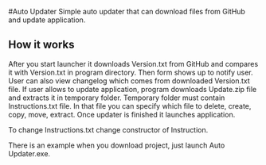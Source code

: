 #Auto Updater
Simple auto updater that can download files from GitHub and update application.

## How it works
After you start launcher it downloads Version.txt from GitHub and compares it with Version.txt in program directory.
Then form shows up to notify user. User can also view changelog which comes from downloaded Version.txt file. If user allows to update application, program downloads Update.zip file and extracts it in temporary folder.
Temporary folder must contain Instructions.txt file. In that file you can specify which file to delete, create, copy, move, extract.
Once updater is finished it launches application.

To change Instructions.txt change constructor of Instruction.

There is an example when you download project, just launch Auto Updater.exe.
